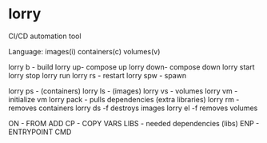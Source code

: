 # lorry
CI/CD automation tool

Language:
 images(i) containers(c) volumes(v)

  lorry b - build
  lorry up- compose up
  lorry down- compose down
  lorry start 
  lorry stop
  lorry run
  lorry rs - restart
  lorry spw - spawn


  lorry ps - (containers)
  lorry ls - (images)
  lorry vs - volumes
  lorry vm - initialize vm
  lorry pack - pulls dependencies (extra libraries)
  lorry rm - removes containers
  lorry ds -f destroys images
  lorry el -f removes volumes


  ON - FROM
  ADD
  CP - COPY
  VARS
  LIBS - needed dependencies (libs)
  ENP - ENTRYPOINT
  CMD
